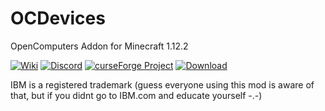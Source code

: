 # OCDevices
OpenComputers Addon for Minecraft 1.12.2

[![Wiki](http://img.shields.io/badge/wiki--blue.svg)](https://github.com/ben-mkiv/OCDevices/wiki)
[![Discord](https://img.shields.io/discord/371298569354739716.svg?label=discord&style=popout)](https://discordapp.com/invite/txdDX66)
[![curseForge Project](http://cf.way2muchnoise.eu/versions/ocdevices_latest.svg)](https://minecraft.curseforge.com/projects/ocdevices)
[![Download](http://cf.way2muchnoise.eu/full_311322_downloads.svg)](https://minecraft.curseforge.com/projects/ocdevices/files)

IBM is a registered trademark (guess everyone using this mod is aware of that, but if you didnt go to IBM.com and educate yourself -.-)
